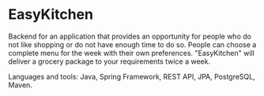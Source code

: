 # EasyKitchen
Backend for an application that provides an opportunity for people who do not like shopping or do not have enough time to do so. People can choose a complete menu for the week with their own preferences. "EasyKitchen" will deliver a grocery package to your requirements twice a week.

Languages and tools: Java, Spring Framework, REST API, JPA, PostgreSQL, Maven.
